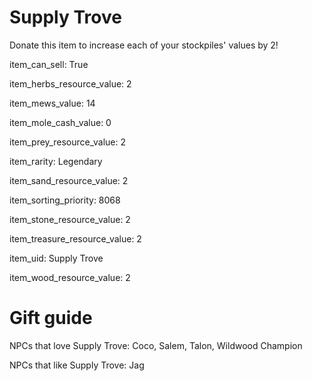 # Supply Trove

Donate this item to increase each of your stockpiles' values by 2!

item_can_sell: True

item_herbs_resource_value: 2

item_mews_value: 14

item_mole_cash_value: 0

item_prey_resource_value: 2

item_rarity: Legendary

item_sand_resource_value: 2

item_sorting_priority: 8068

item_stone_resource_value: 2

item_treasure_resource_value: 2

item_uid: Supply Trove

item_wood_resource_value: 2

# Gift guide

NPCs that love Supply Trove: Coco, Salem, Talon, Wildwood Champion

NPCs that like Supply Trove: Jag